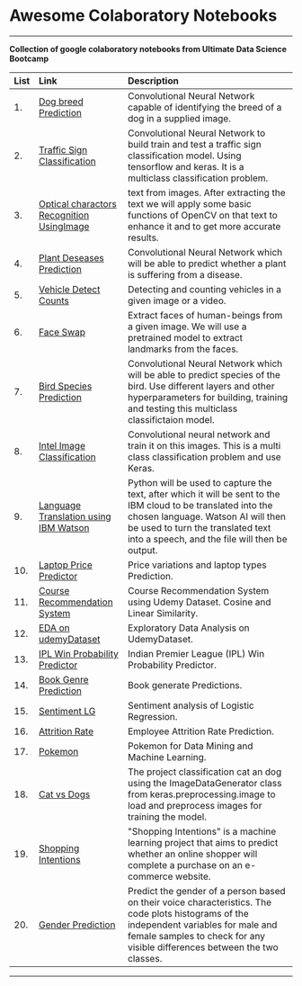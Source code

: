 # Awesome Colaboratory Notebooks

---
__Collection of google colaboratory notebooks from Ultimate Data Science Bootcamp__


| List | Link | Description |
|:--|:--------|:------------|
| 1. | [Dog breed Prediction](https://github.com/meliy-meyada/Colaboratory-Notebooks-ML/blob/main/ML-Notebooks/Dog_breed_Predictions.ipynb) | Convolutional Neural Network capable of identifying the breed of a dog in a supplied image. |
| 2. | [Traffic Sign Classification](https://github.com/meliy-meyada/Colaboratory-Notebooks-ML/blob/main/ML-Notebooks/TF_Traffic_Sign_Classification.ipynb) | Convolutional Neural Network to build train and test a traffic sign classification model.  Using tensorflow and keras. It is a multiclass classification problem. |
| 3. | [Optical charactors Recognition UsingImage](https://github.com/meliy-meyada/Colaboratory-Notebooks-ML/blob/main/ML-Notebooks/Optical_charactors_recognition_using_image.ipynb) |  text from images. After extracting the text we will apply some basic functions of OpenCV on that text to enhance it and to get more accurate results. |
| 4. | [Plant Deseases Prediction](https://github.com/meliy-meyada/Colaboratory-Notebooks-ML/blob/main/ML-Notebooks/Plant_Deseases_Prediction.ipynb) | Convolutional Neural Network which will be able to predict whether a plant is suffering from a disease.|
| 5. | [Vehicle Detect Counts](https://github.com/meliy-meyada/Colaboratory-Notebooks-ML/blob/main/ML-Notebooks/Vehicle_Detect_Counts.ipynb) | Detecting and counting vehicles in a given image or a video. |
| 6. | [Face Swap](https://github.com/meliy-meyada/Colaboratory-Notebooks-ML/blob/main/ML-Notebooks/Face_Swap.ipynb) | Extract faces of human-beings from a given image. We will use a pretrained model to extract landmarks from the faces. |
| 7. | [Bird Species Prediction](https://github.com/meliy-meyada/Colaboratory-Notebooks-ML/blob/main/ML-Notebooks/Bird_Species_Prediction.ipynb) | Convolutional Neural Network which will be able to predict species of the bird. Use different layers and other hyperparameters for building, training and testing this multiclass classifictaion model. |
| 8. | [Intel Image Classification](https://github.com/meliy-meyada/Colaboratory-Notebooks-ML/blob/main/ML-Notebooks/Intel_Image_Classification.ipynb) | Convolutional neural network and train it on this images. This is a multi class classification problem and use Keras. |
| 9. | [Language Translation using IBM Watson](https://github.com/meliy-meyada/Colaboratory-Notebooks-ML/blob/main/ML-Notebooks/Language_Translation_using_IBM_Watson.ipynb) | Python will be used to capture the text, after which it will be sent to the IBM cloud to be translated into the chosen language. Watson AI will then be used to turn the translated text into a speech, and the file will then be output. |
| 10. | [Laptop Price Predictor](https://github.com/meliy-meyada/Colaboratory-Notebooks-ML/blob/main/ML-Notebooks/Laptop_Price_Predictor.ipynb) | Price variations and laptop types Prediction. |
| 11. | [Course Recommendation System](https://github.com/meliy-meyada/Colaboratory-Notebooks-ML/blob/main/ML-Notebooks/Course_Recommendation_System.ipynb) | Course Recommendation System using Udemy Dataset. Cosine and Linear Similarity. |
| 12. | [EDA on udemyDataset](https://github.com/meliy-meyada/Colaboratory-Notebooks-ML/blob/main/ML-Notebooks/EDA_on_udemyDataset.ipynb) | Exploratory Data Analysis on UdemyDataset. |
| 13. | [IPL Win Probability Predictor](https://github.com/meliy-meyada/Colaboratory-Notebooks-ML/blob/main/ML-Notebooks/IPL_Win_Probability_Predictor.ipynb) |  Indian Premier League (IPL) Win Probability Predictor. |
| 14. | [Book Genre Prediction](https://github.com/meliy-meyada/Colaboratory-Notebooks-ML/blob/main/ML-Notebooks/Book_Genre_Prediction.ipynb) | Book generate Predictions. |
| 15. | [Sentiment LG](https://github.com/meliy-meyada/Colaboratory-Notebooks-ML/blob/main/ML-Notebooks/Sentiment_LG.ipynb) | Sentiment analysis of Logistic Regression. |
| 16. | [Attrition Rate](https://github.com/meliy-meyada/Colaboratory-Notebooks-ML/blob/main/ML-Notebooks/Attrition_Rate.ipynb) | Employee Attrition Rate Prediction. |
| 17. | [Pokemon](https://github.com/meliy-meyada/Colaboratory-Notebooks-ML/blob/main/ML-Notebooks/Pokemon.ipynb) | Pokemon for Data Mining and Machine Learning. |
| 18. | [Cat vs Dogs](https://github.com/meliy-meyada/Colaboratory-Notebooks-ML/blob/main/ML-Notebooks/Cat_vs_Dogs.ipynb) | The project classification cat an dog using the ImageDataGenerator class from keras.preprocessing.image to load and preprocess images for training the model. |
| 19. | [Shopping Intentions](https://github.com/meliy-meyada/Colaboratory-Notebooks-ML/blob/main/ML-Notebooks/Shopping_Intentions.ipynb) | "Shopping Intentions" is a machine learning project that aims to predict whether an online shopper will complete a purchase on an e-commerce website. |
| 20. | [Gender Prediction](https://github.com/meliy-meyada/Colaboratory-Notebooks-ML/blob/main/ML-Notebooks/Gender_Prediction.ipynb) | Predict the gender of a person based on their voice characteristics. The code plots histograms of the independent variables for male and female samples to check for any visible differences between the two classes. |



---
